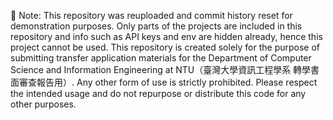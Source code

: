 📌 Note: This repository was reuploaded and commit history reset for demonstration purposes. Only parts of the projects are included in this repository and info such as API keys and env are hidden already, hence this project cannot be used. This repository is created solely for the purpose of submitting transfer application materials for the Department of Computer Science and Information Engineering at NTU（臺灣大學資訊工程學系 轉學書面審查報告用）. Any other form of use is strictly prohibited. Please respect the intended usage and do not repurpose or distribute this code for any other purposes.

